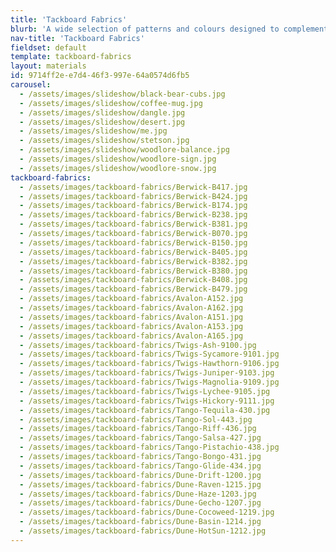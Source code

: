 ```yaml
---
title: 'Tackboard Fabrics'
blurb: 'A wide selection of patterns and colours designed to complement your office environment.'
nav-title: 'Tackboard Fabrics'
fieldset: default
template: tackboard-fabrics
layout: materials
id: 9714ff2e-e7d4-46f3-997e-64a0574d6fb5
carousel:
  - /assets/images/slideshow/black-bear-cubs.jpg
  - /assets/images/slideshow/coffee-mug.jpg
  - /assets/images/slideshow/dangle.jpg
  - /assets/images/slideshow/desert.jpg
  - /assets/images/slideshow/me.jpg
  - /assets/images/slideshow/stetson.jpg
  - /assets/images/slideshow/woodlore-balance.jpg
  - /assets/images/slideshow/woodlore-sign.jpg
  - /assets/images/slideshow/woodlore-snow.jpg
tackboard-fabrics:
  - /assets/images/tackboard-fabrics/Berwick-B417.jpg
  - /assets/images/tackboard-fabrics/Berwick-B424.jpg
  - /assets/images/tackboard-fabrics/Berwick-B174.jpg
  - /assets/images/tackboard-fabrics/Berwick-B238.jpg
  - /assets/images/tackboard-fabrics/Berwick-B381.jpg
  - /assets/images/tackboard-fabrics/Berwick-B070.jpg
  - /assets/images/tackboard-fabrics/Berwick-B150.jpg
  - /assets/images/tackboard-fabrics/Berwick-B405.jpg
  - /assets/images/tackboard-fabrics/Berwick-B382.jpg
  - /assets/images/tackboard-fabrics/Berwick-B380.jpg
  - /assets/images/tackboard-fabrics/Berwick-B408.jpg
  - /assets/images/tackboard-fabrics/Berwick-B479.jpg
  - /assets/images/tackboard-fabrics/Avalon-A152.jpg
  - /assets/images/tackboard-fabrics/Avalon-A162.jpg
  - /assets/images/tackboard-fabrics/Avalon-A151.jpg
  - /assets/images/tackboard-fabrics/Avalon-A153.jpg
  - /assets/images/tackboard-fabrics/Avalon-A165.jpg
  - /assets/images/tackboard-fabrics/Twigs-Ash-9100.jpg
  - /assets/images/tackboard-fabrics/Twigs-Sycamore-9101.jpg
  - /assets/images/tackboard-fabrics/Twigs-Hawthorn-9106.jpg
  - /assets/images/tackboard-fabrics/Twigs-Juniper-9103.jpg
  - /assets/images/tackboard-fabrics/Twigs-Magnolia-9109.jpg
  - /assets/images/tackboard-fabrics/Twigs-Lychee-9105.jpg
  - /assets/images/tackboard-fabrics/Twigs-Hickory-9111.jpg
  - /assets/images/tackboard-fabrics/Tango-Tequila-430.jpg
  - /assets/images/tackboard-fabrics/Tango-Sol-443.jpg
  - /assets/images/tackboard-fabrics/Tango-Riff-436.jpg
  - /assets/images/tackboard-fabrics/Tango-Salsa-427.jpg
  - /assets/images/tackboard-fabrics/Tango-Pistachio-438.jpg
  - /assets/images/tackboard-fabrics/Tango-Bongo-431.jpg
  - /assets/images/tackboard-fabrics/Tango-Glide-434.jpg
  - /assets/images/tackboard-fabrics/Dune-Drift-1200.jpg
  - /assets/images/tackboard-fabrics/Dune-Raven-1215.jpg
  - /assets/images/tackboard-fabrics/Dune-Haze-1203.jpg
  - /assets/images/tackboard-fabrics/Dune-Gecho-1207.jpg
  - /assets/images/tackboard-fabrics/Dune-Cocoweed-1219.jpg
  - /assets/images/tackboard-fabrics/Dune-Basin-1214.jpg
  - /assets/images/tackboard-fabrics/Dune-HotSun-1212.jpg
---
```

